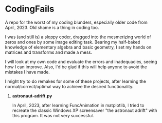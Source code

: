 # CodingFails
A repo for the worst of my coding blunders, especially older code from April, 2023. Old shame is a thing in coding too.

I was (and still is) a sloppy coder, dragged into the mesmerizing world of zeros and ones by some image editing task. Bearing my half-baked knowledge of elementary algebra and basic geometry, I set my hands on matrices and transforms and made a mess.

I will look at my own code and evaluate the errors and inadequacies, seeing how I can improve. Also, I'd be glad if this will help anyone to avoid the mistakes I have made.

I might try to do remakes for some of these projects, after learning the normal/correct/optimal way to achieve the desired functionality.

1. __astronaut-adrift.py__

   In April, 2023, after learning FuncAnimation in matplotlib, I tried to recreate the classic Windows XP screensaver "the astronaut adrift" with this program. It was not very successful.
